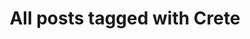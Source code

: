 ---
layout: tag
title: "All posts tagged with Crete"
permalink: /weblog/tags/crete/
taxonomy: Crete
---